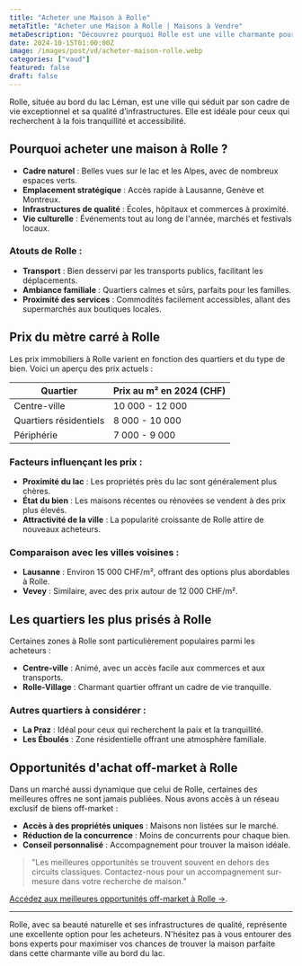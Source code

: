 ```yaml
---
title: "Acheter une Maison à Rolle"
metaTitle: "Acheter une Maison à Rolle | Maisons à Vendre"
metaDescription: "Découvrez pourquoi Rolle est une ville charmante pour acheter une maison. Explorez le marché immobilier local, les quartiers prisés et nos conseils pour réussir votre achat."
date: 2024-10-15T01:00:00Z
image: /images/post/vd/acheter-maison-rolle.webp
categories: ["vaud"]
featured: false
draft: false
---
```


Rolle, située au bord du lac Léman, est une ville qui séduit par son cadre de vie exceptionnel et sa qualité d’infrastructures. Elle est idéale pour ceux qui recherchent à la fois tranquillité et accessibilité.

## Pourquoi acheter une maison à Rolle ?

- **Cadre naturel** : Belles vues sur le lac et les Alpes, avec de nombreux espaces verts.
- **Emplacement stratégique** : Accès rapide à Lausanne, Genève et Montreux.
- **Infrastructures de qualité** : Écoles, hôpitaux et commerces à proximité.
- **Vie culturelle** : Événements tout au long de l'année, marchés et festivals locaux.

### Atouts de Rolle :
- **Transport** : Bien desservi par les transports publics, facilitant les déplacements.
- **Ambiance familiale** : Quartiers calmes et sûrs, parfaits pour les familles.
- **Proximité des services** : Commodités facilement accessibles, allant des supermarchés aux boutiques locales.

## Prix du mètre carré à Rolle

Les prix immobiliers à Rolle varient en fonction des quartiers et du type de bien. Voici un aperçu des prix actuels :

| Quartier                | Prix au m² en 2024 (CHF) |
|-------------------------|--------------------------|
| Centre-ville             | 10 000 - 12 000          |
| Quartiers résidentiels    | 8 000 - 10 000           |
| Périphérie                | 7 000 - 9 000            |

### Facteurs influençant les prix :
- **Proximité du lac** : Les propriétés près du lac sont généralement plus chères.
- **État du bien** : Les maisons récentes ou rénovées se vendent à des prix plus élevés.
- **Attractivité de la ville** : La popularité croissante de Rolle attire de nouveaux acheteurs.

### Comparaison avec les villes voisines :
- **Lausanne** : Environ 15 000 CHF/m², offrant des options plus abordables à Rolle.
- **Vevey** : Similaire, avec des prix autour de 12 000 CHF/m².

## Les quartiers les plus prisés à Rolle

Certaines zones à Rolle sont particulièrement populaires parmi les acheteurs :

- **Centre-ville** : Animé, avec un accès facile aux commerces et aux transports.
- **Rolle-Village** : Charmant quartier offrant un cadre de vie tranquille.

### Autres quartiers à considérer :
- **La Praz** : Idéal pour ceux qui recherchent la paix et la tranquillité.
- **Les Éboulés** : Zone résidentielle offrant une atmosphère familiale.

## Opportunités d'achat off-market à Rolle

Dans un marché aussi dynamique que celui de Rolle, certaines des meilleures offres ne sont jamais publiées. Nous avons accès à un réseau exclusif de biens off-market :

- **Accès à des propriétés uniques** : Maisons non listées sur le marché.
- **Réduction de la concurrence** : Moins de concurrents pour chaque bien.
- **Conseil personnalisé** : Accompagnement pour trouver la maison idéale.

> "Les meilleures opportunités se trouvent souvent en dehors des circuits classiques. Contactez-nous pour un accompagnement sur-mesure dans votre recherche de maison."

[Accédez aux meilleures opportunités off-market à Rolle ->](/contact).

---

Rolle, avec sa beauté naturelle et ses infrastructures de qualité, représente une excellente option pour les acheteurs. N'hésitez pas à vous entourer des bons experts pour maximiser vos chances de trouver la maison parfaite dans cette charmante ville au bord du lac.
